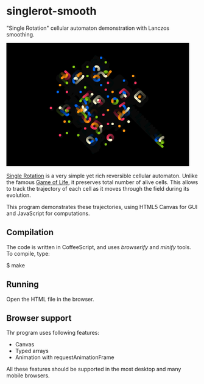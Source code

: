 singlerot-smooth
================
"Single Rotation" cellular automaton demonstration with Lanczos smoothing.

![Sample picture](./singlerot-smooth.png)

[Single Rotation](http://dmishin.blogspot.ru/2013/11/the-single-rotation-rule-remarkably.html)
is a very simple yet rich reversible cellular automaton.
Unlike the famous [Game of Life](http://en.wikipedia.org/wiki/Conway%27s_Game_of_Life), it preserves total number of alive cells.
This allows to track the trajectory of each cell as it moves through the field during its evolution.


This program demonstrates these trajectories, using HTML5 Canvas for GUI and JavaScript for computations.

Compilation
-----------

The code is written in CoffeeScript, and uses _browserify_ and _minify_ tools. To compile, type:

  $ make

Running
-------
Open the HTML file in the browser.


Browser support
---------------

Thr program uses following features:
 * Canvas
 * Typed arrays
 * Animation with requestAnimationFrame
 
All these features should be supported in the most desktop and many mobile browsers.